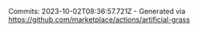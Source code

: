 Commits: 2023-10-02T08:36:57.721Z - Generated via https://github.com/marketplace/actions/artificial-grass
<br>
